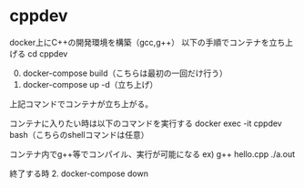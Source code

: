 # cppdev
docker上にC++の開発環境を構築（gcc,g++）
以下の手順でコンテナを立ち上げる
cd cppdev

0. docker-compose build（こちらは最初の一回だけ行う）
1. docker-compose up -d（立ち上げ）

上記コマンドでコンテナが立ち上がる。

コンテナに入りたい時は以下のコマンドを実行する
docker exec -it cppdev bash（こちらのshellコマンドは任意）

コンテナ内でg++等でコンパイル、実行が可能になる
ex) g++ hello.cpp
    ./a.out

終了する時
2. docker-compose down


